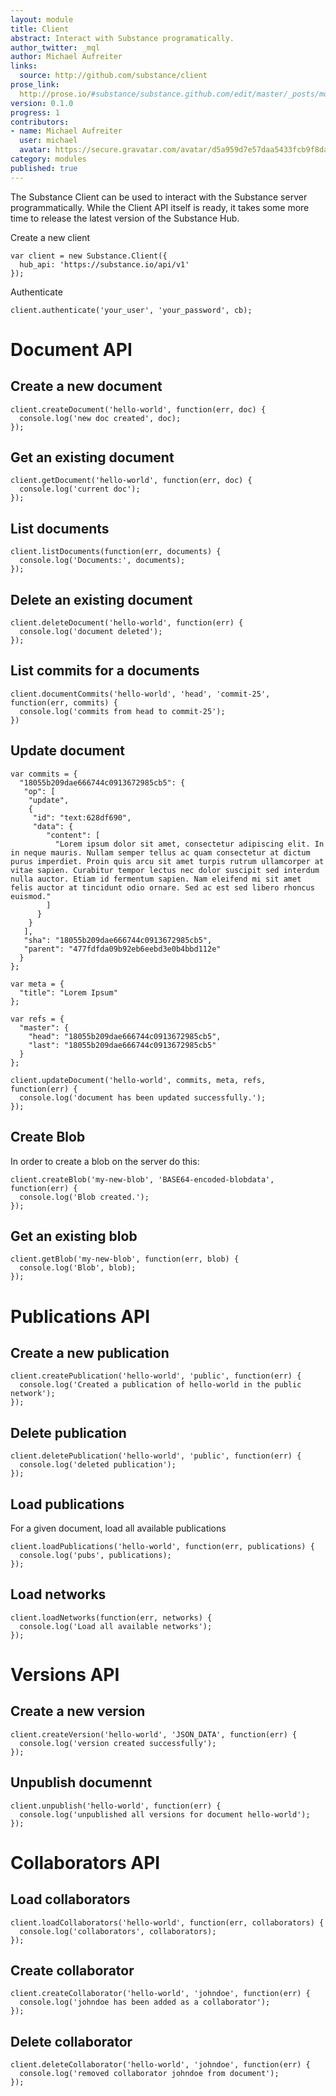 ```yaml
---
layout: module
title: Client
abstract: Interact with Substance programatically.
author_twitter: _mql
author: Michael Aufreiter
links:
  source: http://github.com/substance/client
prose_link:
  http://prose.io/#substance/substance.github.com/edit/master/_posts/modules/0100-01-05-client.md
version: 0.1.0
progress: 1
contributors:
- name: Michael Aufreiter
  user: michael
  avatar: https://secure.gravatar.com/avatar/d5a959d7e57daa5433fcb9f8da40be4b?d=https://a248.e.akamai.net/assets.github.com%2Fimages%2Fgravatars%2Fgravatar-140.png
category: modules
published: true
---
```


The Substance Client can be used to interact with the Substance server programmatically. While the Client API itself is ready, it takes some more time to release the latest version of the Substance Hub.

Create a new client

    var client = new Substance.Client({
      hub_api: 'https://substance.io/api/v1'
    });

Authenticate

    client.authenticate('your_user', 'your_password', cb);


# Document API

## Create a new document

    client.createDocument('hello-world', function(err, doc) {
      console.log('new doc created', doc);
    });


## Get an existing document

    client.getDocument('hello-world', function(err, doc) {
      console.log('current doc');
    });


## List documents

    client.listDocuments(function(err, documents) {
      console.log('Documents:', documents);
    });


## Delete an existing document

    client.deleteDocument('hello-world', function(err) {
      console.log('document deleted');
    });


## List commits for a documents

    client.documentCommits('hello-world', 'head', 'commit-25', function(err, commits) {
      console.log('commits from head to commit-25');
    })


## Update document
  
    var commits = {
      "18055b209dae666744c0913672985cb5": {
       "op": [
        "update",
        {
         "id": "text:628df690",
         "data": {
            "content": [
              "Lorem ipsum dolor sit amet, consectetur adipiscing elit. In in neque mauris. Nullam semper tellus ac quam consectetur at dictum purus imperdiet. Proin quis arcu sit amet turpis rutrum ullamcorper at vitae sapien. Curabitur tempor lectus nec dolor suscipit sed interdum nulla auctor. Etiam id fermentum sapien. Nam eleifend mi sit amet felis auctor at tincidunt odio ornare. Sed ac est sed libero rhoncus euismod."
            ]
          }
        }
       ],
       "sha": "18055b209dae666744c0913672985cb5",
       "parent": "477fdfda09b92eb6eebd3e0b4bbd112e"
      }
    };

    var meta = {
      "title": "Lorem Ipsum"
    };

    var refs = {
      "master": {
        "head": "18055b209dae666744c0913672985cb5",
        "last": "18055b209dae666744c0913672985cb5"
      }
    };

    client.updateDocument('hello-world', commits, meta, refs, function(err) {
      console.log('document has been updated successfully.');
    });

## Create Blob

In order to create a blob on the server do this:

    client.createBlob('my-new-blob', 'BASE64-encoded-blobdata', function(err) {
      console.log('Blob created.');
    });


## Get an existing blob

    client.getBlob('my-new-blob', function(err, blob) {
      console.log('Blob', blob);
    });



# Publications API

## Create a new publication

    client.createPublication('hello-world', 'public', function(err) {
      console.log('Created a publication of hello-world in the public network');
    });


## Delete publication

    client.deletePublication('hello-world', 'public', function(err) {
      console.log('deleted publication');
    });


## Load publications

For a given document, load all available publications

    client.loadPublications('hello-world', function(err, publications) {
      console.log('pubs', publications);
    });


## Load networks

    client.loadNetworks(function(err, networks) {
      console.log('Load all available networks');
    });


# Versions API

## Create a new version

    client.createVersion('hello-world', 'JSON_DATA', function(err) {
      console.log('version created successfully');
    });

## Unpublish documennt


    client.unpublish('hello-world', function(err) {
      console.log('unpublished all versions for document hello-world');
    });


# Collaborators API

## Load collaborators

    client.loadCollaborators('hello-world', function(err, collaborators) {
      console.log('collaborators', collaborators);
    });


## Create collaborator

    client.createCollaborator('hello-world', 'johndoe', function(err) {
      console.log('johndoe has been added as a collaborator');
    });


## Delete collaborator

    client.deleteCollaborator('hello-world', 'johndoe', function(err) {
      console.log('removed collaborator johndoe from document');
    });